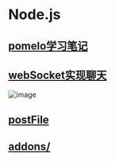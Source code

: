 # Node.js

## [pomelo学习笔记](https://github.com/llwslc/Node.js/tree/master/pomelo)

## [webSocket实现聊天](https://github.com/llwslc/Node.js/tree/master/webSocket)
![image](https://github.com/llwslc/Node.js/blob/master/Screenshots/webSocket.jpg)

## [postFile](https://github.com/llwslc/Node.js/tree/master/postFile)

## [addons/](https://github.com/llwslc/Node.js/tree/master/addons)
